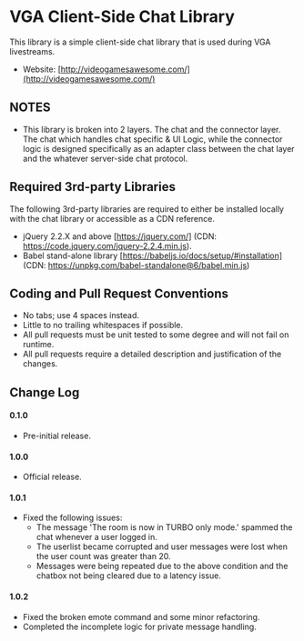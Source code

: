 VGA Client-Side Chat Library
===========

This library is a simple client-side chat library that is used during VGA livestreams.

* Website: [http://videogamesawesome.com/](http://videogamesawesome.com/)

NOTES
-----------

* This library is broken into 2 layers.  The chat and the connector layer.  The chat which handles chat specific & UI Logic, while the connector logic is designed specifically as an adapter class between the chat layer and the whatever server-side chat protocol.

Required 3rd-party Libraries
-----------
The following 3rd-party libraries are required to either be installed locally with the chat library or accessible as a CDN reference.

* jQuery 2.2.X and above [https://jquery.com/] (CDN: https://code.jquery.com/jquery-2.2.4.min.js).
* Babel stand-alone library [https://babeljs.io/docs/setup/#installation] (CDN: https://unpkg.com/babel-standalone@6/babel.min.js)

Coding and Pull Request Conventions
-----------

* No tabs; use 4 spaces instead.
* Little to no trailing whitespaces if possible.
* All pull requests must be unit tested to some degree and will not fail on runtime.
* All pull requests require a detailed description and justification of the changes.

Change Log
-----------

#### 0.1.0

* Pre-initial release.

#### 1.0.0

* Official release.

#### 1.0.1

* Fixed the following issues:
    * The message 'The room is now in TURBO only mode.' spammed the chat whenever a user logged in.
    * The userlist became corrupted and user messages were lost when the user count was greater than 20.
    * Messages were being repeated due to the above condition and the chatbox not being cleared due to a latency issue.

#### 1.0.2

* Fixed the broken emote command and some minor refactoring.
* Completed the incomplete logic for private message handling.

